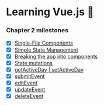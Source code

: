 # Learning Vue.js :tada:

### Chapter 2 milestones

- [x] [Single-File Components](src/app/MyComponent.vue)
- [x] [Simple State Management](src/app/store.js)
- [x] [Breaking the app into components](src/app/App.vue)
- [x] [State mutations](src/app/App.vue)
- [x] [getActiveDay | setActiveDay](../../tree/chapter-2/src/app/store.js#L9-#L21)
- [x] [submitEvent](../../tree/chapter-2/src/app/store.js#L22-#L25)
- [x] [editEvent](../../tree/chapter-2/src/app/store.js#L26-#L44)
- [x] [updateEvent](../../tree/chapter-2/src/app/store.js#L42-#L57)
- [x] [deleteEvent](../../tree/chapter-2/src/app/store.js#L58-#L68)